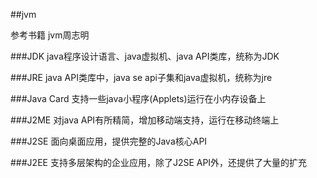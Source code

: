 ##jvm

参考书籍 jvm周志明

###JDK
java程序设计语言、java虚拟机、java API类库，统称为JDK

###JRE
java API类库中，java se api子集和java虚拟机，统称为jre

###Java Card
支持一些java小程序(Applets)运行在小内存设备上

###J2ME
对java API有所精简，增加移动端支持，运行在移动终端上

###J2SE
面向桌面应用，提供完整的Java核心API

###J2EE
支持多层架构的企业应用，除了J2SE API外，还提供了大量的扩充


